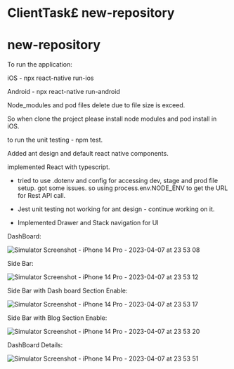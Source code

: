 # ClientTask£ new-repository
# new-repository

To run the application:

iOS - npx react-native run-ios

Android - npx react-native run-android

Node_modules and pod files delete due to file size is exceed. 

So when clone the project please install node modules and pod install in iOS.

to run the unit testing - npm test.

Added ant design and default react native components.

implemented React with typescript.

* tried to use .dotenv and config for accessing dev, stage and prod file setup. got some issues. so using process.env.NODE_ENV to get the URL for Rest API call.

* Jest unit testing not working for ant design - continue working on it.

* Implemented Drawer and Stack navigation for UI



DashBoard:

![Simulator Screenshot - iPhone 14 Pro - 2023-04-07 at 23 53 08](https://user-images.githubusercontent.com/130089402/230658779-e43d5134-02da-4dbd-b6c6-c279c43f0cd0.png)

Side Bar:

![Simulator Screenshot - iPhone 14 Pro - 2023-04-07 at 23 53 12](https://user-images.githubusercontent.com/130089402/230658793-cffd5621-3d3e-493a-9c1e-87d04d55968d.png)

Side Bar with Dash board Section Enable:

![Simulator Screenshot - iPhone 14 Pro - 2023-04-07 at 23 53 17](https://user-images.githubusercontent.com/130089402/230658813-1ea1b378-8780-493f-be70-772e2d09a517.png)

Side Bar with Blog Section Enable:

![Simulator Screenshot - iPhone 14 Pro - 2023-04-07 at 23 53 20](https://user-images.githubusercontent.com/130089402/230658834-a40c04b8-7efd-4dac-bae1-cb1e27776d70.png)

DashBoard Details:

![Simulator Screenshot - iPhone 14 Pro - 2023-04-07 at 23 53 51](https://user-images.githubusercontent.com/130089402/230658865-fd8b1096-435d-4237-98fa-4282911ec3a0.png)


